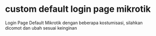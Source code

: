 # custom default login page mikrotik
Login Page Default Mikrotik dengan beberapa kostumisasi, silahkan dicomot dan ubah sesuai keinginan

